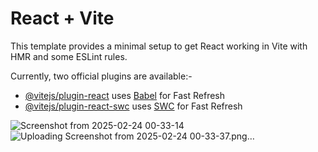 # React + Vite

This template provides a minimal setup to get React working in Vite with HMR and some ESLint rules.

Currently, two official plugins are available:-

- [@vitejs/plugin-react](https://github.com/vitejs/vite-plugin-react/blob/main/packages/plugin-react/README.md) uses [Babel](https://babeljs.io/) for Fast Refresh
- [@vitejs/plugin-react-swc](https://github.com/vitejs/vite-plugin-react-swc) uses [SWC](https://swc.rs/) for Fast Refresh

![Screenshot from 2025-02-24 00-33-14](https://github.com/user-attachments/assets/ab376ce5-91a5-460b-a6b7-a04caaaffde4)
![Uploading Screenshot from 2025-02-24 00-33-37.png…]()

